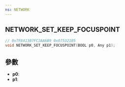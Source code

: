 ```yaml
---
ns: NETWORK
---
```

## NETWORK_SET_KEEP_FOCUSPOINT

```c
// 0x7F8413B7FC2AA6B9 0x075321B5
void NETWORK_SET_KEEP_FOCUSPOINT(BOOL p0, Any p1);
```


## 參數
* **p0**: 
* **p1**: 

